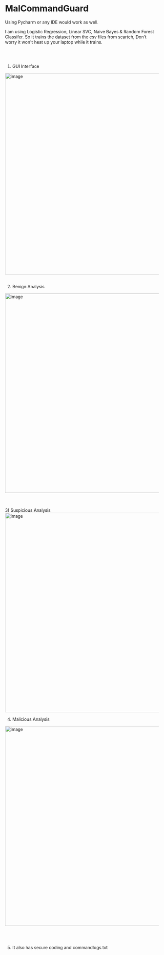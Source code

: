 # MalCommandGuard

Using Pycharm or any IDE would work as well.

I am using Logistic Regression, Linear SVC, Naive Bayes & Random Forest Classifer. So it trains the dataset from the csv files from scartch, Don't worry it won't heat up your laptop while it trains.

<br></br>
1) GUI Interface
<img width="940" height="657" alt="image" src="https://github.com/user-attachments/assets/44d0ad7e-44c7-4682-a499-5ba627f48260" />
<br></br>

2) Benign Analysis
<img width="940" height="651" alt="image" src="https://github.com/user-attachments/assets/bb8eb49f-d159-4eff-a34b-284e115d6acf" />

<br></br>
3) Suspicious Analysis
<img width="940" height="651" alt="image" src="https://github.com/user-attachments/assets/7a9930cf-6069-4662-abb1-7a01c10438f8" />

4) Malicious Analysis
<img width="940" height="652" alt="image" src="https://github.com/user-attachments/assets/3308971e-3b13-4cdc-b880-9937f374fb9f" />

<br></br>

5) It also has secure coding and commandlogs.txt
